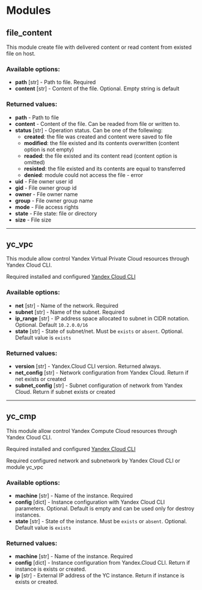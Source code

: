 # Modules

## file_content

This module create file with delivered content or read content from existed file on host.

### Available options:

- **path** [str] - Path to file. Required
- **content** [str] - Content of the file. Optional. Empty string is default

### Returned values:

- **path** - Path to file
- **content** - Content of the file. Can be readed from file or written to.
- **status** [str] - Operation status. Can be one of the follewing:
  - **created**: the file was created and content were saved to file
  - **modified**: the file existed and its contents overwritten (content option is not empty)
  - **readed**: the file existed and its content read (content option is omitted)
  - **resisted**: the file existed and its contents are equal to transferred
  - **denied**: module could not access the file - error
- **uid** - File owner user id
- **gid** - File owner group id
- **owner** - File owner name
- **group** - File owner group name
- **mode** - File access rights
- **state** - File state: file or directory
- **size** - File size

---

## yc_vpc

This module allow control Yandex Virtual Private Cloud resources through Yandex Cloud CLI.

Required installed and configured [Yandex Cloud CLI](https://cloud.yandex.ru/docs/cli/quickstart)

### Available options:

- **net** [str] - Name of the network. Required
- **subnet** [str] - Name of the subnet. Required
- **ip_range** [str] - IP address space allocated to subnet in CIDR notation. Optional. Default `10.2.0.0/16`
- **state** [str] - State of subnet/net. Must be `exists` or `absent`. Optional. Default value is `exists`

### Returned values:

- **version** [str] - Yandex.Cloud CLI version. Returned always.
- **net_config** [str] - Network configuration from Yandex Cloud. Return if net exists or created
- **subnet_config** [str] - Subnet configuration of network from Yandex Cloud. Return if subnet exists or created

---

## yc_cmp

This module allow control Yandex Compute Cloud resources through Yandex Cloud CLI.

Required installed and configured [Yandex Cloud CLI](https://cloud.yandex.ru/docs/cli/quickstart)

Required configured network and subnetwork by Yandex Cloud CLI or module yc_vpc

### Available options:

- **machine** [str] - Name of the instance. Required
- **config** [dict] - Instance configuration with Yandex Cloud CLI parameters. Optional. Default is empty and can be used only for destroy instances.
- **state** [str] - State of the instance. Must be `exists` or `absent`. Optional. Default value is `exists`

### Returned values:

- **machine** [str] - Name of the instance. Required
- **config** [dict] - Instance configuration from Yandex.Cloud CLI. Return if instance is exists or created.
- **ip** [str] - External IP address of the YC instance. Return if instance is exists or created.
